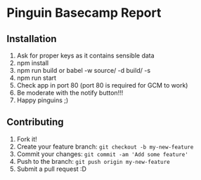 # Pinguin Basecamp Report

## Installation

1. Ask for proper keys as it contains sensible data
2. npm install
3. npm run build or babel -w source/ -d build/ -s
4. npm run start
5. Check app in port 80 (port 80 is required for GCM to work)
7. Be moderate with the notify button!!!
6. Happy pinguins ;)


## Contributing
1. Fork it!
2. Create your feature branch: `git checkout -b my-new-feature`
3. Commit your changes: `git commit -am 'Add some feature'`
4. Push to the branch: `git push origin my-new-feature`
5. Submit a pull request :D
